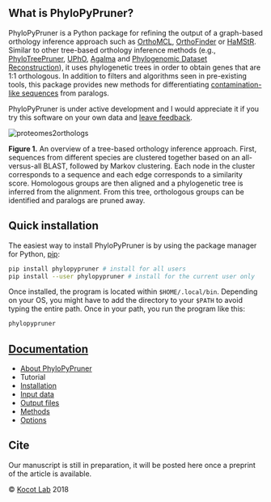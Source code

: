 What is PhyloPyPruner?
----------------------

PhyloPyPruner is a Python package for refining the output of a graph-based
orthology inference approach such as
[OrthoMCL](https://www.ncbi.nlm.nih.gov/pubmed/12952885),
[OrthoFinder](https://www.ncbi.nlm.nih.gov/pubmed/26243257) or
[HaMStR](https://www.ncbi.nlm.nih.gov/pubmed/19586527). Similar to other
tree-based orthology inference methods (e.g.,
[PhyloTreePruner](https://www.ncbi.nlm.nih.gov/pmc/articles/PMC3825643/),
[UPhO](https://academic.oup.com/mbe/article/33/8/2117/2578877),
[Agalma](https://www.ncbi.nlm.nih.gov/pmc/articles/PMC3840672/) and
[Phylogenomic Dataset
Reconstruction](https://www.ncbi.nlm.nih.gov/pubmed/25158799)), it
uses phylogenetic trees in order to obtain genes that are 1:1 orthologous. In
addition to filters and algorithms seen in pre-existing tools, this package
provides new methods for differentiating [contamination-like
sequences](https://gitlab.com/fethalen/phylopypruner/wikis/About-PhyloPyPruner#contamination-like-issues-)
from paralogs.

PhyloPyPruner is under active development and I would appreciate it if you try
this software on your own data and [leave
feedback](mailto:felix.thalen@uni-goettingen.de).

![proteomes2orthologs](https://gitlab.com/fethalen/phylopypruner/tree/master/doc/images/proteomes2orthologs.png)

**Figure 1.** An overview of a tree-based orthology inference approach. First,
sequences from different species are clustered together based on an
all-versus-all BLAST, followed by Markov clustering. Each node in the cluster
corresponds to a sequence and each edge corresponds to a similarity score.
Homologous groups are then aligned and a phylogenetic tree is inferred from the
alignment. From this tree, orthologous groups can be identified and paralogs
are pruned away.

## Quick installation

The easiest way to install PhyloPyPruner is by using the package manager for
Python, [pip](https://pypi.org/project/pip/):

```bash
pip install phylopypruner # install for all users
pip install --user phylopypruner # install for the current user only
```

Once installed, the program is located within `$HOME/.local/bin`. Depending on
your OS, you might have to add the directory to your `$PATH` to avoid typing
the entire path. Once in your path, you run the program like this:

```bash
phylopypruner
```

## [Documentation](https://gitlab.com/fethalen/phylopypruner/wikis)

* [About PhyloPyPruner](https://gitlab.com/fethalen/phylopypruner/wikis/about-phylopypruner)
* Tutorial
* [Installation](https://gitlab.com/fethalen/phylopypruner/wikis/installation)
* [Input data](https://gitlab.com/fethalen/phylopypruner/wikis/input-data)
* [Output files](https://gitlab.com/fethalen/phylopypruner/wikis/output-files)
* [Methods](https://gitlab.com/fethalen/phylopypruner/wikis/methods)
* [Options](https://gitlab.com/fethalen/phylopypruner/wikis/options)

## Cite

Our manuscript is still in preparation, it will be posted here once a preprint
of the article is available.

© [Kocot Lab](https://www.kocotlab.com/) 2018
